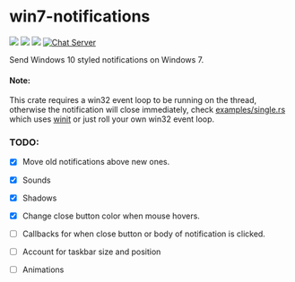 # win7-notifications

[![](https://img.shields.io/crates/v/win7-notifications)](https://crates.io/crates/win7-notifications) [![](https://img.shields.io/docsrs/win7-notifications)](https://docs.rs/win7-notifications/) ![](https://img.shields.io/crates/l/win7-notifications)
[![Chat Server](https://img.shields.io/badge/chat-on%20discord-7289da.svg)](https://discord.gg/SpmNs4S)

Send Windows 10 styled notifications on Windows 7.

#### Note:
This crate requires a win32 event loop to be running on the thread, otherwise the notification will close immediately, check [examples/single.rs](examples/single.rs) which uses [winit](https://github.com/rust-windowing/winit) or just roll your own win32 event loop.


### TODO:
- [X] Move old notifications above new ones.
- [X] Sounds
- [X] Shadows
- [X] Change close button color when mouse hovers.
- [ ] Callbacks for when close button or body of notification is clicked.
- [ ] Account for taskbar size and position
- [ ] Animations

